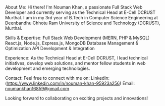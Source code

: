 About Me:
Hi there! I'm Nouman Khan, a passionate Full Stack Web Developer and currently serving as the Technical Head at E-Cell DCRUST Murthal.
I am in my 3rd year of B.Tech in Computer Science Engineering at Deenbandhu Chhotu Ram University of Science and Technology (DCRUST), Murthal.

Skills & Expertise:
Full Stack Web Development (MERN, PHP & MySQL)
React.js, Node.js, Express.js, MongoDB
Database Management & Optimization
API Development & Integration

Experience:
As the Technical Head at E-Cell DCRUST, I lead technical initiatives, develop web solutions, and mentor fellow students in web development and emerging technologies.

Contact:
Feel free to connect with me on:
LinkedIn: (https://www.linkedin.com/in/nouman-khan-95923a256)
Email: noumankhan16859@gmail.com

Looking forward to collaborating on exciting projects and innovations!


